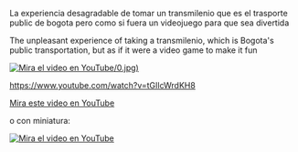 La experiencia desagradable de tomar un transmilenio que es el trasporte public de bogota pero como si fuera un videojuego para que sea divertida

The unpleasant experience of taking a transmilenio, which is Bogota's public transportation, but as if it were a video game to make it fun

[![Mira el video en YouTube](https://www.youtube.com/watch?v=tGIlcWrdKH8)/0.jpg)](https://www.youtube.com/watch?v=tGIlcWrdKH8)

https://www.youtube.com/watch?v=tGIlcWrdKH8

[Mira este video en YouTube](https://www.youtube.com/watch?v=dQw4w9WgXcQ)

o con miniatura:

[![Mira el video en YouTube](https://img.youtube.com/vi/dQw4w9WgXcQ/0.jpg)](https://www.youtube.com/watch?v=dQw4w9WgXcQ)
